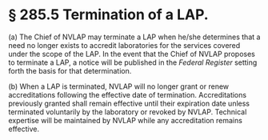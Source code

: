 # § 285.5   Termination of a LAP.

(a) The Chief of NVLAP may terminate a LAP when he/she determines that a need no longer exists to accredit laboratories for the services covered under the scope of the LAP. In the event that the Chief of NVLAP proposes to terminate a LAP, a notice will be published in the _Federal Register_ setting forth the basis for that determination.


(b) When a LAP is terminated, NVLAP will no longer grant or renew accreditations following the effective date of termination. Accreditations previously granted shall remain effective until their expiration date unless terminated voluntarily by the laboratory or revoked by NVLAP. Technical expertise will be maintained by NVLAP while any accreditation remains effective.




